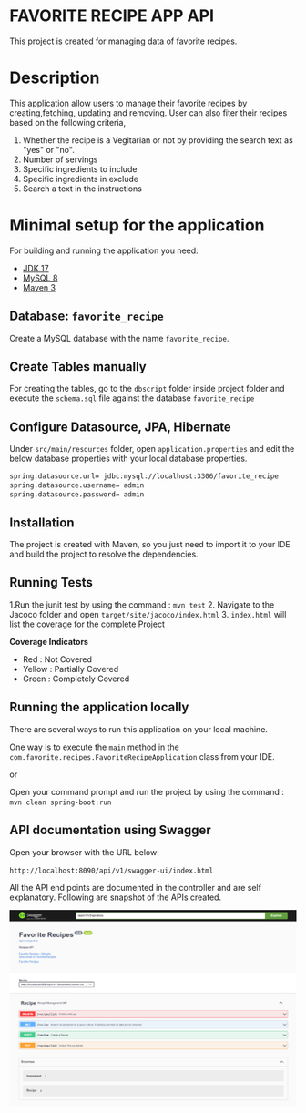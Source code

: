 # FAVORITE RECIPE APP API
This project is created for managing data of favorite recipes.

# Description 
This application allow users to manage their favorite recipes by creating,fetching, updating and removing.
User can also fiter their recipes based on the following criteria,
1. Whether the recipe is a Vegitarian or not by providing the search text as "yes" or "no".
2. Number of servings
3. Specific ingredients to include
4. Specific ingredients in exclude
5. Search a text in the instructions

# Minimal setup for the application

For building and running the application you need:

- [JDK 17 ](https://jdk.java.net/archive/)
- [MySQL 8 ](https://www.postgresql.org/download/)
- [Maven 3 ](https://maven.apache.org)


## Database: `favorite_recipe`
Create a MySQL database with the name `favorite_recipe`.
## Create Tables manually
For creating the tables, go to the `dbscript` folder inside project folder and execute the `schema.sql` file against the database `favorite_recipe`

## Configure Datasource, JPA, Hibernate
Under `src/main/resources` folder, open `application.properties` and edit the below database properties with your local database properties.

```
spring.datasource.url= jdbc:mysql://localhost:3306/favorite_recipe
spring.datasource.username= admin
spring.datasource.password= admin
```
## Installation
The project is created with Maven, so you just need to import it to your IDE and build the project to resolve the dependencies.

## Running Tests

1.Run the junit test by using the command : `mvn test`
2. Navigate to the Jacoco folder and open ```target/site/jacoco/index.html```
3. ```index.html``` will list the coverage for the complete Project

**Coverage Indicators**
- Red    : Not Covered
- Yellow : Partially Covered
- Green  : Completely Covered

## Running the application locally

There are several ways to run this application on your local machine. 

One way is to execute the `main` method in the `com.favorite.recipes.FavoriteRecipeApplication` class from your IDE.

or

Open your command prompt and run the project by using the command : `mvn clean spring-boot:run`

## API documentation using Swagger

Open your browser with the URL below:

`http://localhost:8090/api/v1/swagger-ui/index.html`

All the API end points are documented in the controller and are self explanatory. Following are snapshot of the APIs created.

![List API Page](images/swagger.png "List API Page")

